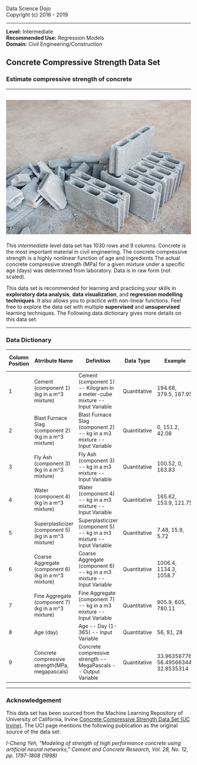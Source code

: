 Data Science Dojo <br/>
Copyright (c) 2016 - 2019

---

**Level:** Intermediate <br/>
**Recommended Use:** Regression Models<br/>
**Domain:** Civil Engineering/Construction<br/> 

## Concrete Compressive Strength Data Set 

### Estimate compressive strength of concrete 


---
![](123.jpg)
---

This *intermediate* level data set has 1030 rows and 9 columns.
Concrete is the most important material in civil engineering. The concrete compressive strength is a highly nonlinear function of age and ingredients
The actual concrete compressive strength (MPa) for a given mixture under a specific age (days) was determined from laboratory. Data is in raw form (not scaled).
 
This data set is recommended for learning and practicing your skills in **exploratory data analysis**, **data visualization**, and **regression modelling techniques**. 
It also allows you to practice with non-linear functions. Feel free to explore the data set with multiple **supervised** and **unsupervised** learning techniques. The Following data dictionary gives more details on this data set:

---

### Data Dictionary 

| Column   Position 	| Atrribute Name                                         	| Definition                                                                    	| Data Type    	| Example                              	| % Null Ratios 	|
|-------------------	|--------------------------------------------------------	|-------------------------------------------------------------------------------	|--------------	|--------------------------------------	|---------------	|
| 1                 	| Cement (component 1)(kg in a m^3 mixture)              	| Cement   (component 1) -- Kilogram in a meter-cube mixture -- Input Variable  	| Quantitative 	| 194.68, 379.5, 167.95                	| 0             	|
| 2                 	| Blast Furnace Slag (component 2)(kg in a m^3 mixture)  	| Blast Furnace   Slag (component 2) -- kg in a m3 mixture -- Input Variable    	| Quantitative 	| 0, 151.2, 42.08                      	| 0             	|
| 3                 	| Fly Ash (component 3)(kg in a m^3 mixture)             	| Fly Ash   (component 3) -- kg in a m3 mixture -- Input Variable               	| Quantitative 	| 100.52, 0, 163.83                    	| 0             	|
| 4                 	| Water  (component 4)(kg in a m^3   mixture)            	| Water   (component 4) -- kg in a m3 mixture -- Input Variable                 	| Quantitative 	| 165.62, 153.9, 121.75                	| 0             	|
| 5                 	| Superplasticizer (component 5)(kg in a m^3 mixture)    	| Superplasticizer   (component 5) -- kg in a m3 mixture -- Input Variable      	| Quantitative 	| 7.48, 15.9, 5.72                     	| 0             	|
| 6                 	| Coarse Aggregate  (component 6)(kg   in a m^3 mixture) 	| Coarse   Aggregate (component 6) -- kg in a m3 mixture -- Input Variable      	| Quantitative 	| 1006.4, 1134.3, 1058.7               	| 0             	|
| 7                 	| Fine Aggregate (component 7)(kg in a m^3 mixture)      	| Fine Aggregate   (component 7) -- kg in a m3 mixture -- Input Variable        	| Quantitative 	| 905.9, 605, 780.11                   	| 0             	|
| 8                 	| Age (day)                                              	| Age -- Day   (1-365) -- Input Variable                                        	| Quantitative 	| 56, 91, 28                           	| 0             	|
| 9                 	| Concrete compressive strength(MPa, megapascals)        	| Concrete   compressive strength -- MegaPascals -- Output Variable             	| Quantitative 	| 33.96358776, 56.49566344, 32.8535314 	| 0             	|

---

### Acknowledgement

This data set has been sourced from the Machine Learning Repository of University of California, Irvine [Concrete Compressive Strength Data Set (UC Irvine)](https://archive.ics.uci.edu/ml/datasets/Concrete+Compressive+Strength). 
The UCI page mentions the following publication as the original source of the data set:

*I-Cheng Yeh, "Modeling of strength of high performance concrete using artificial neural networks," Cement and Concrete Research, Vol. 28, No. 12, pp. 1797-1808 (1998)*

